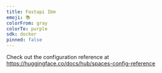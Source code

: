 ```yaml
---
title: Fastapi Ibm
emoji: 📚
colorFrom: gray
colorTo: purple
sdk: docker
pinned: false
---
```

Check out the configuration reference at https://huggingface.co/docs/hub/spaces-config-reference
